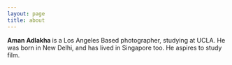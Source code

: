 ```yaml
---
layout: page
title: about
---
```


<b> Aman Adlakha </b> is a Los Angeles Based photographer, studying at UCLA. He was born in New Delhi, and has lived in Singapore too. He aspires to study film.
